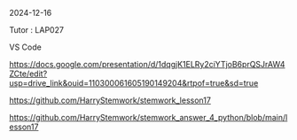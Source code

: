 2024-12-16

Tutor : LAP027

VS Code

https://docs.google.com/presentation/d/1dqgjK1ELRy2ciYTjoB6prQSJrAW4ZCte/edit?usp=drive_link&ouid=110300061605190149204&rtpof=true&sd=true

https://github.com/HarryStemwork/stemwork_lesson17

https://github.com/HarryStemwork/stemwork_answer_4_python/blob/main/lesson17
